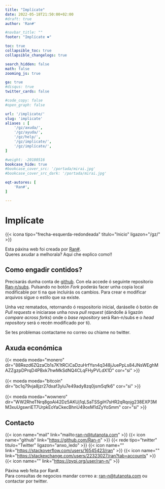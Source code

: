 ```yaml
---
title: "Implícate"
date: 2022-05-18T21:50:00+02:00
#draft: true
author: 'Ran#'

#navbar_title: ""
footer: "Implícate ❤️"

toc: true
collapsible_toc: true
collapsible_changelogs: true

search_hidden: false
math: false
zooming_js: true

ga: true
#disqus: true
twitter_cards: false

#code_copy: false
#open_graph: false

url: '/implicate/'
slug: 'implicate'
aliases : [
    '/gz/axuda/',
    '/gz/ayuda/',
    '/gz/help/',
    '/gz/implicate/',
    '/gz/implícate/',
]

#weight: -20180516
bookcase_hide: true
#bookcase_cover_src: '/portada/mirai.jpg'
#bookcase_cover_src_dark: '/portada/mirai.jpg'

eqt-autores: [
    'Ran#',
]

---
```


# Implícate

{{< icona tipo="frecha-esquerda-redondeada" titulo="Inicio" ligazon="/gz/" >}}

Esta páxina web foi creada por [Ran#](https://github.com/Ran-n).\
Queres axudar a melhorala?
Aquí che explico como!!

## Como engadir contidos?

Precisarás dunha conta de [github](https://github.com/).
Con ela accede ó seguinte repositorio [Ran-n/subs](https://github.com/Ran-n/subs).
Pulsando no botón *Fork* poderás facer unha copia local modificable por ti na que incluirás os cambios.
Para crear e modificar arquivos sigue o estilo que xa existe.

Unha vez rematados, retornando ó respositorio inicial, daráselle ó botón de *Pull requests* e iniciarase unha nova *pull request* (dándolle á ligazón *compare across forks*) onde o *base repository* será Ran-n/subs e o *head repository* será o recén modificado por ti).

Se tes problemas contactame no correo ou chíame no twitter.

## Axuda económica

{{< moeda moeda="monero" dir="88Rezd6ZQzaCb1s7K1tRCiCaDzuHrfYsn4q348jJuePpLs84JNsWEghMAZZgzpDPrqD4PBxk7hwMkSdNQ4CLqFHyPVLdX1D" cor="si" >}}
<br>
<br>
{{< moeda moeda="bitcoin" dir="bc1q79vja8jzr27dxaf3ylu7e49ady8zq0jsm5qfk6" cor="si" >}}
<br>
<br>
{{< moeda moeda="wownero" dir="WW2RheTNrq8goAi42Dz5AKUj1qLSaTSSgiH7sHR2qRqojg238EXP3MM3xuUgswriET7UrpkEoYaCkecBhnU49oxM1dZyYoSmm" cor="si" >}}

## Contacto

{{< icon name="mail" link="mailto:ran-n@tutanota.com" >}}
{{< icon name="github" link="https://github.com/Ran-n" >}}
{{< rede tipo="twitter" titulo="Twitter" ligazon="anxo_ledo" >}}
{{< icon name="" link="https://stackoverflow.com/users/16545423/ran" >}}
{{< icon name="" link="https://stackexchange.com/users/22323027/ran?tab=accounts" >}}
{{< icon name="" link="https://pypi.org/user/ran-n/" >}}

Páxina web feita por Ran#.\
Para consultas de negocios mandar correo a: ran-n@tutanota.com ou contactar por twitter.
